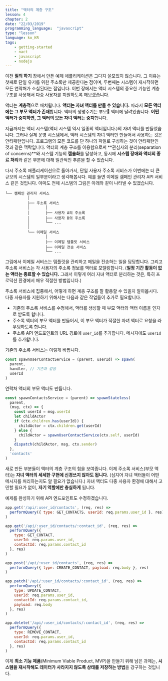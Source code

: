 ```yaml
---
title: "액터의 계층 구조"
lesson: 4
chapter: 2
date: "22/03/2019"
programming_language:  "javascript"
type: "lesson"
language: ko_KR
tags:
    - getting-started
    - nact
    - javascript
    - nodejs
---
```


이전 **질의 하기** 장에서 만든 예제 애플리케이션은 그다지 쓸모있지 않습니다. 그 이유는 첫째로 단일 유저를 위한 주소록만 제공한다는 점이며, 두번째는 시스템이 재시작하면 모든 연락처가 소실된다는 점입니다. 이번 장에서는 액터 시스템의 중요한 기능인 계층 구조를 사용해서 다중 사용자를 지원하도록 해보겠습니다.

액터는 **계층적**으로 배치됩니다. **액터는 자녀 액터를 만들 수 있습니다.** 따라서 **모든 액터에는 그 부모 액터가 존재**합니다. 액터의 생명주기는 부모 액터에 달려있습니다. **어떤 액터가 중지하면, 그 액터의 모든 자녀 액터는 중지**합니다.

지금까지는 액터 시스템(액터 시스템 역시 일종의 액터입니다.)의 자녀 액터를 만들었습니다. 그러나 실제 운영 시스템에서, 액터 시스템의 자녀 액터만 만들어서 사용하는 것은 안티패턴입니다. 프로그램의 모든 코드를 단 하나의 파일로 구성하는 것이 안티패턴인 것과 같은 맥락입니다. 액터의 계층 구조를 이용함으로써 **관심사의 분리(separation of concerns)**와 시스템 기능의 **캡슐화**를 달성하고, 동시에 **시스템 장애와 액터의 종료 처리**와 같은 부분에 대해 일관적인 추론을 할 수 있습니다.

다시 주소록 애플리케이션으로 돌아가서, 단일 사용자 주소록 서비스가 이번에는 더 큰 규모의 시스템의 일부분이라고 생각해봅시다. 예를 들면 이메일 캠페인 관리자 API 서비스 같은 것입니다. 아마도 전체 시스템의 그림은 아래와 같이 나타낼 수 있겠습니다.

```
└── 캠페인 관리자 서비스
          │
          ├── 주소록 서비스
          │       │
          │       ├── 사용자 A의 주소록
          │       ├── 사용자 B의 주소록
          │       └── ...
          │
          └── 이메일 서비스
                  │
                  ├── 이메일 템플릿 서비스
                  ├── 이메일 전송 서비스
                  └── ...
```

그림에서 이메일 서비스는 템플릿을 관리하고 메일을 전송하는 일을 담당합니다. 그리고 주소록 서비스는 각 사용자의 주소록 정보를 액터로 모델링합니다. (**일정 기간 활동이 없는 액터는 종료할 수 있습니다.** 그래서 이렇게 여러 자녀 액터로 분리하는 것은, 특히 프로덕션 환경에서 매우 적절한 방법입니다.)

주소록 서비스에 집중해서, 어떻게 하면 계층 구조를 잘 활용할 수 있을지 알아봅시다. 다중 사용자를 지원하기 위해서는 다음과 같은 작업들이 추가로 필요합니다.

- 기존의 주소록 서비스를 수정해서, 액터를 생성할 때 부모 액터와 액터 이름을 인자로 받도록 합니다.
- 주소록 액터의 부모 액터를 만들어서, 이 부모 액터가 적절한 자녀 액터로 요청을 라우팅하도록 합니다.
- 주소록 API 엔드포인트의 URL 경로에 `user_id`를 추가합니다. 메시지에도 `userId`를 추가합니다.

기존의 주소록 서비스는 이렇게 바뀝니다.

```javascript
const spawnUserContactService = (parent, userId) => spawn(
  parent,
  handler, // 기존과 같음
  userId
)
```

연락처 액터의 부모 액터도 만듭니다.

```javascript
const spawnContactsService = (parent) => spawnStateless(
  parent,
  (msg, ctx) => {
    const userId = msg.userId
    let childActor
    if (ctx.children.has(userId)) {
      childActor = ctx.children.get(userId)
    } else {
      childActor = spawnUserContactService(ctx.self, userId)            
    }
    dispatch(childActor, msg, ctx.sender)
  },
  'contacts'
)
```

새로 만든 부분들이 액터의 계층 구조의 힘을 보여줍니다. 이제 주소록 서비스(부모 액터)는 **자녀 액터의 세세한 구현에 신경쓰지 않아도 됩니다.** (심지어 자녀 액터들이 어떤 메시지를 처리하는지도 알 필요가 없습니다.) 자녀 액터도 다중 사용자 환경에 대해서 고민할 필요가 없이, **자기 역할에만 충실하게** 됩니다.

예제를 완성하기 위해 API 엔드포인트도 수정하겠습니다.

```javascript
app.get('/api/:user_id/contacts', (req, res) =>
  performQuery({ type: GET_CONTACTS, userId: req.params.user_id }, res)
)

app.get('/api/:user_id/contacts/:contact_id', (req, res) => 
  performQuery({
    type: GET_CONTACT,
    userId: req.params.user_id,
    contactId: req.params.contact_id
  }, res)
)

app.post('/api/:user_id/contacts', (req, res) =>
  performQuery({ type: CREATE_CONTACT, payload: req.body }, res)
)

app.patch('/api/:user_id/contacts/:contact_id', (req, res) => 
  performQuery({
    type: UPDATE_CONTACT,
    userId: req.params.user_id,
    contactId: req.params.contact_id,
    payload: req.body
  }, res)
)

app.delete('/api/:user_id/contacts/:contact_id', (req, res) => 
  performQuery({
    type: REMOVE_CONTACT,
    userId: req.params.user_id,
    contactId: req.params.contact_id
  }, res)
)
```

이제 **최소 기능 제품**(Minimum Viable Product, MVP)을 만들기 위해 남은 과제는, **시스템을 재시작해도 데이터가 사라지지 않도록 상태를 저장하는 방법**을 강구하는 것입니다.
